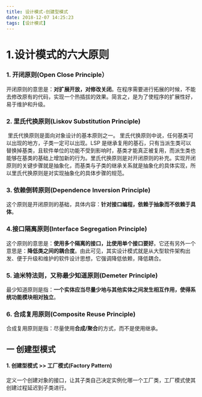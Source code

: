 ```yaml
---
title: 设计模式-创建型模式
date: 2018-12-07 14:25:23
tags: [设计模式]
---
```


# 1.设计模式的六大原则

### 1. 开闭原则(Open Close Principle）

​	开闭原则的意思是：**对扩展开放，对修改关闭**。在程序需要进行拓展的时候，不能去修改原有的代码，实现一个热插拔的效果。简言之，是为了使程序的扩展性好，易于维护和升级。

### 2. 里氏代换原则(Liskov Substitution Principle)

​	里氏代换原则是面向对象设计的基本原则之一。 里氏代换原则中说，任何基类可以出现的地方，子类一定可以出现。LSP 是继承复用的基石，只有当派生类可以替换掉基类，且软件单位的功能不受到影响时，基类才能真正被复用，而派生类也能够在基类的基础上增加新的行为。里氏代换原则是对开闭原则的补充。实现开闭原则的关键步骤就是抽象化，而基类与子类的继承关系就是抽象化的具体实现，所以里氏代换原则是对实现抽象化的具体步骤的规范。

### 3. 依赖倒转原则(Dependence Inversion Principle)

​	这个原则是开闭原则的基础，具体内容：**针对接口编程，依赖于抽象而不依赖于具体**。

### 4.接口隔离原则(Interface Segregation Principle)

​	这个原则的意思是：**使用多个隔离的接口，比使用单个接口要好**。它还有另外一个意思是：**降低类之间的耦合度**。由此可见，其实设计模式就是从大型软件架构出发、便于升级和维护的软件设计思想，它强调降低依赖，降低耦合。

### 5. 迪米特法则，又称最少知道原则(Demeter Principle)

​	最少知道原则是指：**一个实体应当尽量少地与其他实体之间发生相互作用，使得系统功能模块相对独立**。

### 6. 合成复用原则(Composite Reuse Principle)

​	合成复用原则是指：尽量使用**合成/聚合**的方式，而不是使用继承。



## 一  创建型模式

#### 1. 创建型模式  >>  工厂模式(Factory Pattern)

​	定义一个创建对象的接口，让其子类自己决定实例化哪一个工厂类，工厂模式使其创建过程延迟到子类进行。






















